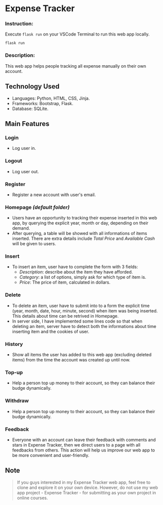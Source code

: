 # Expense Tracker
### Instruction: 
Execute `flask run` on your VSCode Terminal to run this web app locally.
```
flask run
```
### Description:
This web app helps people tracking all expense manually on their own account.

## Technology Used
- Languages: Python, HTML, CSS, Jinja.
- Frameworks: Bootstrap, Flask.
- Database: SQLite.

## Main Features
### Login
- Log user in.
### Logout
- Log user out.
### Register
- Register a new account with user's email.
### Homepage *(default folder)*
- Users have an opportunity to tracking their expense inserted in this web app, by querying the explicit year, month or day, depending on their demand.
- After querying, a table will be showed with all informations of items inserted. There are extra details include *Total Price* and *Available Cash* will be given to users.
### Insert
- To insert an item, user have to complete the form with 3 fields:
    - *Description*: describe about the item they have afforded.
    - *Category*: a list of options, simply ask for which type of item is.
    - *Price*: The price of item, calculated in dollars.
### Delete
- To delete an item, user have to submit into to a form the explicit time (year, month, date, hour, minute, second) when item was being inserted. This details about time can be retrived in Homepage.
- In server side, I have implemented some lines code so that when deleting an item, server have to detect both the informations about time inserting item and the cookies of user. 
### History
- Show all items the user has added to this web app (excluding deleted items) from the time the account was created up until now.
### Top-up
- Help a person top up money to their account, so they can balance their budge dynamically.
### Withdraw
- Help a person top up money to their account, so they can balance their budge dynamically.
### Feedback
- Everyone with an account can leave their feedback with comments and stars in Expense Tracker, then we direct users to a page with all feedbacks from others. This action will help us improve our web app to be more convenient and user-friendly.

## Note
> If you guys interested in my Expense Tracker web app, feel free to clone and explore it on your own device. However, do not use my web app project - Expense Tracker - for submitting as your own project in online courses.